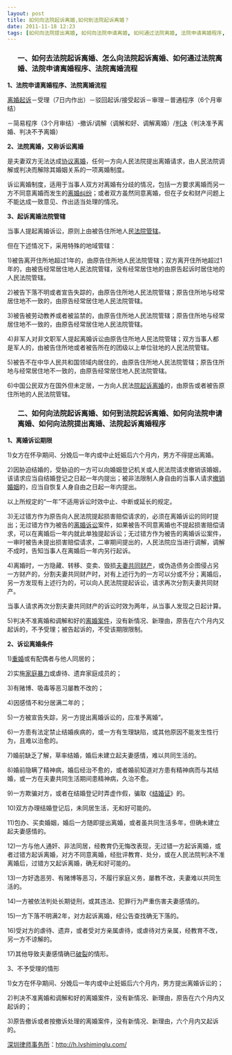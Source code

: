 ```yaml
---
layout: post
title: 如何向法院起诉离婚,如何到法院起诉离婚？
date: 2011-11-18 12:23
tags: [如何向法院提出离婚, 如何向法院申请离婚, 如何通过法院离婚, 法院申请离婚程序, 法院离婚流程, 法院起诉离婚程序, 深圳婚姻律师咨询, 离婚律师]
---
```

<ol>
<h3>一、如何去法院起诉离婚、怎么向法院起诉离婚、如何通过法院离婚、法院申请离婚程序、法院离婚流程</h3>
</ol>
<strong>1、法院申请离婚程序、法院离婚流程</strong>

<a href="http://h.lvshiminglu.com/law/270.html" target="_blank">离婚起诉</a>－受理（7日内作出）－驳回起诉/接受起诉－审理－普通程序（6个月审结）

－简易程序（3个月审结）-撤诉/调解（调解和好、调解离婚）/<a href="http://h.lvshiminglu.com/law/639.html" target="_blank">判决</a>（判决准予离婚、判决不予离婚）

<strong>2、法院离婚，又称诉讼离婚</strong>

是夫妻双方无法达成<a href="http://h.lvshiminglu.com/law/672.html" target="_blank">协议离婚</a>，任何一方向人民法院提出离婚请求，由人民法院调解或判决而解除其婚姻关系的一项离婚制度。

诉讼离婚制度，适用于当事人双方对离婚有分歧的情况，包括一方要求离婚而另一方不同意离婚而发生的<a href="http://h.lvshiminglu.com/law/668.html" target="_blank">离婚纠纷</a>；或者双方虽然同意离婚，但在子女和财产问题上不能达成一致意见、作出适当处理的情况。

<strong>3、起诉离婚法院管辖</strong>

当事人提起离婚诉讼，原则上由被告住所地人民<a href="http://h.lvshiminglu.com/law/635.html" target="_blank">法院管辖</a>。

但在下述情况下，采用特殊的地域管辖：

1)被告离开住所地超过1年的，由原告住所地人民法院管辖；双方离开住所地超过1年的，由被告经常居住地人民法院管辖，没有经常居住地的由原告起诉时居住地的人民法院管辖。

2)被告下落不明或者宣告失踪的，由原告住所地人民法院管辖；原告住所地与经常居住地不一致的，由原告经常居住地人民法院管辖。

3)被告被劳动教养或者被监禁的，由原告住所地人民法院管辖；原告住所地与经常居住地不一致的，由原告经常居住地人民法院管辖。

4)非军人对非文职军人提起离婚诉讼由原告住所地人民法院管辖；双方当事人都是军人的，由被告住所地或者被告所在的团级以上单位驻地的人民法院管辖。

5)被告不在中华人民共和国领域内居住的，由原告住所地人民法院管辖；原告住所地与经常居住地不一致的，由原告经常居住地人民法院管辖。

6)中国公民双方在国外但未定居，一方向人民法<a href="http://h.lvshiminglu.com/law/664.html" target="_blank">院起诉离婚</a>的，由原告或者被告原住所地的人民法院管辖。
<ol>
<h3>二、如何向法院起诉离婚、如何到法院起诉离婚、如何向法院申请离婚、如何向法院提出离婚、法院起诉离婚程序</h3>
</ol>
<strong>1、离婚诉讼期限</strong>

1)女方在怀孕期间、分娩后一年内或中止妊娠后六个月内，男方不得提出离婚。

2)因胁迫结婚的，受胁迫的一方可以向婚姻登记机关或人民法院请求撤销该婚姻，该请求应当自结婚登记之日起一年内提出；被非法限制人身自由的当事人请求<a href="http://h.lvshiminglu.com/law/679.html" target="_blank">撤销婚姻</a>的，应当自恢复人身自由之日起一年内提出。

以上所规定的“一年”不适用诉讼时效中止、中断或延长的规定。

3)无过错方作为原告向人民法院提起损害赔偿请求的，必须在离婚诉讼的同时提出；无过错方作为被告的<a href="http://h.lvshiminglu.com/law/664.html" target="_blank">离婚诉讼</a>案件，如果被告不同意离婚也不提起损害赔偿请求，可以在离婚后一年内就此单独提起诉讼；无过错方作为被告的离婚诉讼案件，一审时被告未提出损害赔偿请求，二审期间提出的，人民法院应当进行调解，调解不成时，告知当事人在离婚后一年内另行起诉。

4)离婚时，一方隐藏、转移、变卖、毁损<a href="http://h.lvshiminglu.com/law/168.html" target="_blank">夫妻共同财产</a>，或伪造债务企图侵占另一方财产的，分割夫妻共同财产时，对有上述行为的一方可以分或不分；离婚后，另一方发现有上述行为的，可以向人民法院提起诉讼，请求再次分割夫妻共同财产。

当事人请求再次分割夫妻共同财产的诉讼时效为两年，从当事人发现之日起计算。

5)判决不准离婚和调解和好的<a href="http://h.lvshiminglu.com/law/718.html" target="_blank">离婚案件</a>，没有新情况、新理由，原告在六个月内又起诉的，不予受理；被告起诉的，不受该期限限制。

<strong>2、诉讼离婚条件</strong>

1)<a href="http://h.lvshiminglu.com/law/163.html" target="_blank">重婚</a>或有配偶者与他人同居的；

2)实施<a href="http://h.lvshiminglu.com/law/270.html" target="_blank">家庭暴力</a>或虐待、遗弃家庭成员的；

3)有赌博、吸毒等恶习屡教不改的；

4)因感情不和分居满二年的；

5)一方被宣告失踪，另一方提出离婚诉讼的，应准予离婚”。

6)一方患有法定禁止结婚疾病的，或一方有生理缺陷，或其他原因不能发生性行为，且难以治愈的。

7)婚前缺乏了解，草率结婚，婚后未建立起夫妻感情，难以共同生活的。

8)婚前隐瞒了精神病，婚后经治不愈的，或者婚前知道对方患有精神病而与其结婚，或一方在夫妻共同生活期间患精神病，久治不愈。

9)一方欺骗对方，或者在结婚登记时弄虚作假，骗取《<a href="http://h.lvshiminglu.com/law/665.html" target="_blank">结婚证</a>》的。

10)双方办理结婚登记后，未同居生活，无和好可能的。

11)包办、买卖婚姻，婚后一方随即提出离婚，或者虽共同生活多年，但确未建立起夫妻感情的。

12)一方与他人通奸、非法同居，经教育仍无悔改表现，无过错一方起诉离婚，或者过错方起诉离婚，对方不同意离婚，经批评教育、处分，或在人民法院判决不准离婚后，过错方又起诉离婚，确无和好可能的。

13)一方好逸恶劳、有赌博等恶习，不履行家庭义务，屡教不改，夫妻难以共同生活的。

14)一方被依法判处长期徒刑，或其违法、犯罪行为严重伤害夫妻感情的。

15)一方下落不明满2年，对方起诉离婚，经公告查找确无下落的。

16)受对方的虐待、遗弃，或者受对方亲属虐待，或虐待对方亲属，经教育不改，另一方不谅解的。

17)其他导致夫妻感情确已<a href="http://h.lvshiminglu.com/law/681.html" target="_blank">破裂</a>的情形。

3、不予受理的情形

1)女方在怀孕期间、分娩后一年内或中止妊娠后六个月内，男方提出离婚诉讼的；

2)判决不准离婚和调解和好的离婚案件，没有新情况、新理由，原告在六个月内又起诉的；

3)原告撤诉或者按撤诉处理的离婚案件，没有新情况、新理由，六个月内又起诉的。

<a href="http://h.lvshiminglu.com/">深圳律师事务所</a>：<a href="http://h.lvshiminglu.com/">http://h.lvshiminglu.com/</a>

